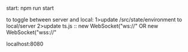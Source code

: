 

start:
npm run start

to toggle between server and local:
1>update /src/state/environment to local/server
2>update ts.js :: new WebSocket("ws://" OR new WebSocket("wss://"

localhost:8080